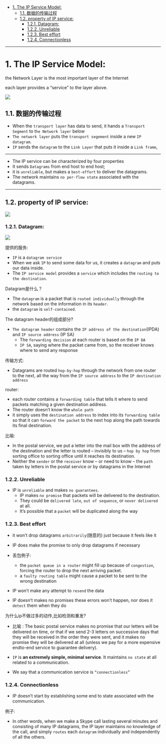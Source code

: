

- [1. The IP Service Model:](#1-the-ip-service-model)
    - [1.1. 数据的传输过程](#11-%E6%95%B0%E6%8D%AE%E7%9A%84%E4%BC%A0%E8%BE%93%E8%BF%87%E7%A8%8B)
    - [1.2. property of IP service:](#12-property-of-ip-service)
        - [1.2.1. Datagram:](#121-datagram)
        - [1.2.2. Unreliable](#122-unreliable)
        - [1.2.3. Best effort](#123-best-effort)
        - [1.2.4. Connectionless](#124-connectionless)

---

# 1. The IP Service Model:

the Network Layer is the most important layer of the Internet

each layer provides a “service” to the layer above.


![](https://ws3.sinaimg.cn/large/006tNbRwgy1fxn0eopujxj30je09bwh9.jpg)


## 1.1. 数据的传输过程

- When the `transport layer` has data to send, it hands a `Transport Segment` to t`he Network layer` below
- `The network layer` puts the `transport segement` inside a
new `IP datagram`. 
- `IP` sends the `datagram` to the `Link Layer` that puts it
inside a `Link frame`,

---

- The IP service can be characterized by four properties 
- It sends `Datagrams` from end host to end
host; 
- it is `unreliable`, but makes a `best-effort` to deliver
the datagrams. 
- The network maintains `no per-flow state`
associated with the datagrams.


----

## 1.2. property of IP service:

![](https://ws3.sinaimg.cn/large/006tNbRwgy1fxn0ukhuirj30kq098whu.jpg)


### 1.2.1. Datagram:

![](https://ws1.sinaimg.cn/large/006tNbRwgy1fxn13rv28mj30l0095gpg.jpg)

提供的服务:
- `IP` is a `datagram service`
- When we ask `IP` to send some data for us, it
creates a `datagram` and puts our data inside. 
- The `IP service model` provides a `service`
which includes the `routing to the destination`. 

Datagram是什么？

- The `datagram` is a packet that is `routed individually` through the network based on the information in its `header`. 
- the `datagram` is `self-contained`.


The datagram header的组成部分?

- `The datagram header` contains the `IP address of the destination`(IPDA) and `IP source address` (IP SA)
    - The `forwarding decision` at each router is based on the `IP DA`
    - `IP SA`, saying where the packet came from, so the receiver knows where to send any response

传输方式:

- Datagrams are routed `hop-by-hop` through the network from
one router to the next, all the way from the `IP source address`
to the `IP destination address` 

router:

- each router contains a `forwarding table` that tells it where to send packets matching a given destination address. 
- The router doesn’t know the `whole path`
- it simply uses the `destination address` to index into its `forwarding table` so that it can `forward the packet` to the next hop along the path towards its final destination. 

比喻:

- In the postal service, we put a letter into the mail box with the address of the destination and the letter is routed – invisibly to us – `hop by hop` from sorting office to sorting office until it reaches its destination.
- Neither the `sender` or the `receiver` know – or need to know – the `path` taken by letters in the postal service or by datagrams
in the Internet

### 1.2.2. Unreliable

-  IP is `unreliable` and makes `no guarantees`.
    -  IP makes `no promise` that packets will be delivered to the destination. 
    - They could be `delivered late`, `out of sequence`, or `never delivered` at all. 
    - It’s possible that a `packet` will be duplicated along the way

### 1.2.3. Best effort

-  it won’t drop datagrams `arbitrarily`(随意的) just because it feels like it
- IP does make the promise to only
drop datagrams if necessary

- 丢包例子:
    - the `packet queue in a router` might fill up because of `congestion`, forcing the router to drop the next arriving packet. 
    - a `faulty routing table` might cause a packet to be sent to the wrong destination

- IP won’t make any attempt to `resend` the data
- IP doesn’t makes no promises these errors won’t happen, nor does it `detect` them when they do

为什么ip不做过多的动作,比如检测和重发?

- 比喻 : The basic postal service makes no promise that our letters will be delivered on time, or that if we send 2-3 letters on successive days that they will be received in the order they were sent, and it makes no promise they will be delivered at all (unless we pay for a more expensive endto-end
service to guarantee delivery).

- `IP` is **an extremely simple, minimal service**. It maintains `no state` at all related to a communication. 
- We say that a communication service is `“connectionless”`


### 1.2.4. Connectionless

- IP doesn’t start by establishing some end to state
associated with the communication. 

例子:

- In other words, when we make a Skype call lasting several minutes and consisting of many IP datagrams, the IP layer maintains no knowledge of the call, and simply `routes` each `datagram` individually and independently of all the others.